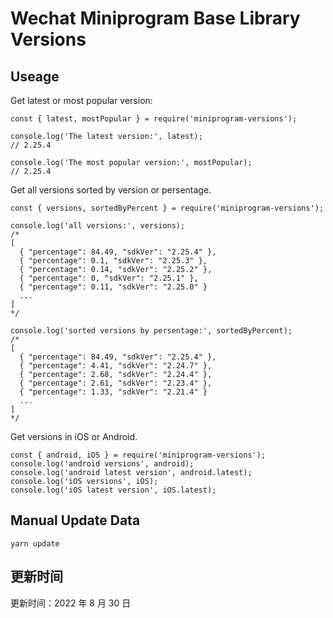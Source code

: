 
# Wechat Miniprogram Base Library Versions

## Useage

Get latest or most popular version:

```;
const { latest, mostPopular } = require('miniprogram-versions');

console.log('The latest version:', latest);
// 2.25.4

console.log('The most popular version:', mostPopular);
// 2.25.4

```

Get all versions sorted by version or persentage.

```
const { versions, sortedByPercent } = require('miniprogram-versions');

console.log('all versions:', versions);
/*
[
  { "percentage": 84.49, "sdkVer": "2.25.4" },
  { "percentage": 0.1, "sdkVer": "2.25.3" },
  { "percentage": 0.14, "sdkVer": "2.25.2" },
  { "percentage": 0, "sdkVer": "2.25.1" },
  { "percentage": 0.11, "sdkVer": "2.25.0" }
  ...
]
*/

console.log('sorted versions by persentage:', sortedByPercent);
/*
[
  { "percentage": 84.49, "sdkVer": "2.25.4" },
  { "percentage": 4.41, "sdkVer": "2.24.7" },
  { "percentage": 2.68, "sdkVer": "2.24.4" },
  { "percentage": 2.61, "sdkVer": "2.23.4" },
  { "percentage": 1.33, "sdkVer": "2.21.4" }
  ...
]
*/
```

Get versions in iOS or Android.

```
const { android, iOS } = require('miniprogram-versions');
console.log('android versions', android);
console.log('android latest version', android.latest);
console.log('iOS versions', iOS);
console.log('iOS latest version', iOS.latest);
```

## Manual Update Data

```
yarn update
```

## 更新时间

更新时间：2022 年 8 月 30 日
